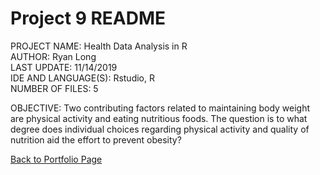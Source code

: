 # Project 9 README

PROJECT NAME:	Health Data Analysis in R  
AUTHOR:	Ryan Long  
LAST UPDATE:	11/14/2019  
IDE AND LANGUAGE(S):	Rstudio, R  
NUMBER OF FILES:	5  
  
OBJECTIVE:	Two contributing factors related to maintaining body weight are physical activity and eating nutritious foods. The question is to what degree does individual choices regarding physical activity and quality of nutrition aid the effort to prevent obesity?  


[Back to Portfolio Page](https://rplong402.github.io/portfolio/)

